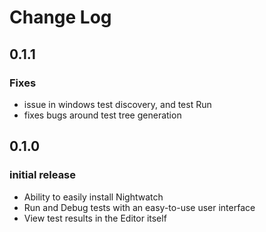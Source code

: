 # Change Log

## 0.1.1

### Fixes

* issue in windows test discovery, and test Run
* fixes bugs around test tree generation

## 0.1.0

### initial release

* Ability to easily install Nightwatch
* Run and Debug tests with an easy-to-use user interface
* View test results in the Editor itself
